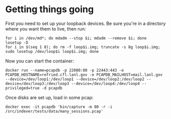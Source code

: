 Getting things going
====================

First you need to set up your loopback devices.
Be sure you're in a directory where you want them to live,
then run:

    for i in /dev/md*; do mdadm --stop $i; mdadm --remove $i; done
    losetup -D
    for i in $(seq 1 8); do rm -f loop$i.img; truncate -s 8g loop$i.img; sudo losetup /dev/loop$i loop$i.img; done
    

Now you can start the container:

    docker run --name=pcapdb -p 22080:80 -p 22443:443 -e PCAPDB_HOSTNAME=refried.cfl.lanl.gov -e PCAPDB_MAILHOST=mail.lanl.gov --device=/dev/loop1:/dev/loop1 --device=/dev/loop2:/dev/loop2 --device=/dev/loop3:/dev/loop3 --device=/dev/loop4:/dev/loop4 --privileged=true -d pcapdb

Once disks are set up, load in some pcap:

    docker exec -it pcapdb 'bin/capture -m 80 -r -i /src/indexer/tests/data/many_sessions.pcap'
